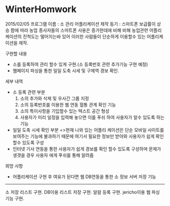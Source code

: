 # WinterHomwork
2015/02/05
프로그램 이름 : 소 관리 어플리케이션
제작 동기 : 스마트폰 보급률이 상승 함에 따라 농업 종사자들의 스마트폰 사용은 증가한데에 비해
             비해 농업관련 어플리케이션의 진척도는 떨어지는바 있어 이러한 사람들이 단순하게 이용할수 있는 어플리케이션을 제작.

구현할 내용
 - 소를 등록하여 관리 할수 있게 구현.(소 등록번호 관련 추가기능 구현 예정)
 - 웹페이지 파싱을 통한 일일 도축 시세 및 구제역 경보 확인.

세부 내역
 - 소 등록 관련 부분
   1. 소의 추가와 삭제 및 우사간 그룹 지정
   2. 소의 등록번호를 이용한 웹 연동 혈통 관계 확인 기능
   3. 소의 특이사항을 기입할수 있는 텍스트 공간 형성
   4. 사용자가 미리 일정을 입력해 놓으면 이를 푸쉬 하여 사용자가 알수 있도록 하는 기능
- 일일 도축 시세 확인 부분
  =>현재 나와 있는 어플리 케이션은 단순 모바일 사이트를 보여주는 기능에 불과하기 때문에
    여기서 필요한 정보만 받아와 사용자가 쉽게 확인 할수 있도록 구성
- 인터넷 기사 연동을 통한 사용자가 쉽게 경보를 확인 할수 있도록 구성하며 문제가 생겻을 경우
  사용자 에게 푸쉬를 통해 알려줌

희망 사항
 - 어플리케이션 구현 후 여유가 된다면 웹 DB연동을 통한 소 정보 서버 저장 기능
 
-----------------------------------------------------------------------------------------------------------------
소 저장 리스트 구현.
DB이용 리스트 저장 구현.
알람 등록 구현.
jericho이용 웹 파싱 기능 구현.
 
